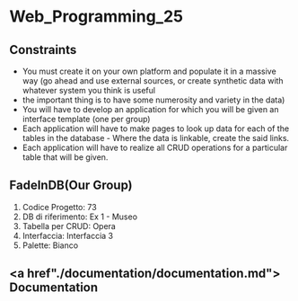 # Web_Programming_25

## Constraints
- You must create it on your own platform and populate it in a massive way (go ahead and use external sources, or create synthetic data with whatever system you think is useful
- the important thing is to have some numerosity and variety in the data)
- You will have to develop an application for which you will be given an interface template (one per group)
- Each application will have to make pages to look up data for each of the tables in the database - Where the data is linkable, create the said links. 
- Each application will have to realize all CRUD 
operations for a particular table that will be given.

## FadeInDB(Our Group)
1. Codice Progetto: 73
2. DB di riferimento: Ex 1 - Museo
3. Tabella per CRUD: Opera
4. Interfaccia: Interfaccia 3
5. Palette: Bianco

## <a href"./documentation/documentation.md"> Documentation 
